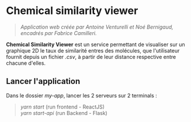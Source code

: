 # Chemical similarity viewer
> _Application web créée par Antoine Venturelli et Noé Bernigaud, encadrés par Fabrice Camilleri._

__Chemical Similarity Viewer__ est un service permettant de visualiser sur un graphique 2D le taux de similarité entres des molécules, que l'utilisateur fournit depuis un fichier _.csv_, à partir de leur distance respective entre chacune d'elles.

## Lancer l'application
Dans le dossier _my-app_, lancer les 2 serveurs sur 2 terminals :<br/>
>_yarn start_ (run frontend - ReactJS)<br/>
>_yarn start-api_ (run Backend - Flask)
